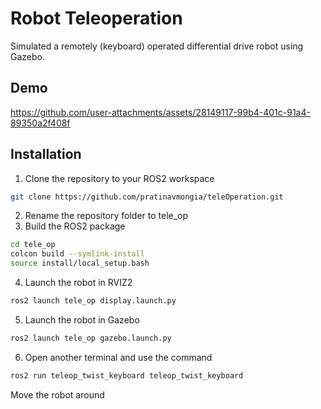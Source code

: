 
# Robot Teleoperation
Simulated a remotely (keyboard) operated differential drive robot using Gazebo. 

## Demo



https://github.com/user-attachments/assets/28149117-99b4-401c-91a4-89350a2f408f



## Installation

1. Clone the repository to your ROS2 workspace
```bash
git clone https://github.com/pratinavmongia/teleOperation.git
```
2. Rename the repository folder to tele_op
3. Build the ROS2 package
```bash
cd tele_op
colcon build --symlink-install
source install/local_setup.bash
```
4. Launch the robot in RVIZ2 
```bash
ros2 launch tele_op display.launch.py
```
5. Launch the robot in Gazebo 
```bash
ros2 launch tele_op gazebo.launch.py
```
6. Open another terminal and use the command
```bash
ros2 run teleop_twist_keyboard teleop_twist_keyboard
``` 
Move the robot around

    
